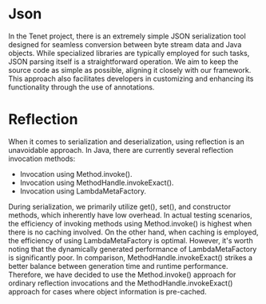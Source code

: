 # Json 

In the Tenet project, there is an extremely simple JSON serialization tool designed for seamless conversion between byte stream data and Java objects. 
While specialized libraries are typically employed for such tasks, JSON parsing itself is a straightforward operation. 
We aim to keep the source code as simple as possible, aligning it closely with our framework. 
This approach also facilitates developers in customizing and enhancing its functionality through the use of annotations.

# Reflection

When it comes to serialization and deserialization, using reflection is an unavoidable approach. In Java, there are currently several reflection invocation methods:

- Invocation using Method.invoke().
- Invocation using MethodHandle.invokeExact().
- Invocation using LambdaMetaFactory.

During serialization, we primarily utilize get(), set(), and constructor methods, which inherently have low overhead.
In actual testing scenarios, the efficiency of invoking methods using Method.invoke() is highest when there is no caching involved. 
On the other hand, when caching is employed, the efficiency of using LambdaMetaFactory is optimal.
However, it's worth noting that the dynamically generated performance of LambdaMetaFactory is significantly poor. 
In comparison, MethodHandle.invokeExact() strikes a better balance between generation time and runtime performance. 
Therefore, we have decided to use the Method.invoke() approach for ordinary reflection invocations and the MethodHandle.invokeExact() approach for cases where object information is pre-cached.